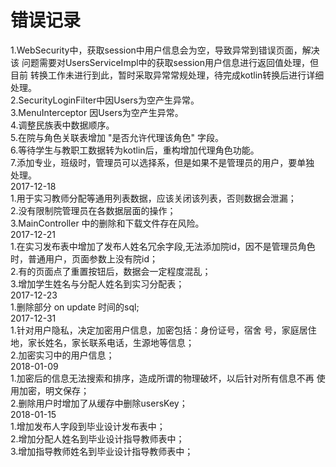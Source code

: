 # 错误记录
1.WebSecurity中，获取session中用户信息会为空，导致异常到错误页面，解决该
问题需要对UsersServiceImpl中的获取session用户信息进行返回值处理，但目前
转换工作未进行到此，暂时采取异常常规处理，待完成kotlin转换后进行详细处理。  
2.SecurityLoginFilter中因Users为空产生异常。  
3.MenuInterceptor 因Users为空产生异常。  
4.调整民族表中数据顺序。  
5.在院与角色关联表增加 "是否允许代理该角色" 字段。  
6.等待学生与教职工数据转为kotlin后，重构增加代理角色功能。  
7.添加专业，班级时，管理员可以选择系，但是如果不是管理员的用户，要单独
处理。  
2017-12-18  
1.用于实习教师分配等通用列表数据，应该关闭该列表，否则数据会泄漏；  
2.没有限制院管理员在各数据层面的操作；  
3.MainController 中的删除和下载文件存在风险。  
2017-12-21  
1.在实习发布表中增加了发布人姓名冗余字段,无法添加院id，因不是管理员角色
时，普通用户，页面参数上没有院id；  
2.有的页面点了重置按钮后，数据会一定程度混乱；  
3.增加学生姓名与分配人姓名到实习分配表；  
2017-12-23  
1.删除部分 on update 时间的sql;  
2017-12-31  
1.针对用户隐私，决定加密用户信息，加密包括：身份证号，宿舍
号，家庭居住地，家长姓名，家长联系电话，生源地等信息；  
2.加密实习中的用户信息；  
2018-01-09  
1.加密后的信息无法搜索和排序，造成所谓的物理破坏，以后针对所有信息不再
使用加密，明文保存；  
2.删除用户时增加了从缓存中删除usersKey；  
2018-01-15  
1.增加发布人字段到毕业设计发布表中；  
2.增加分配人姓名到毕业设计指导教师表中；  
3.增加指导教师姓名到毕业设计指导教师表中；
